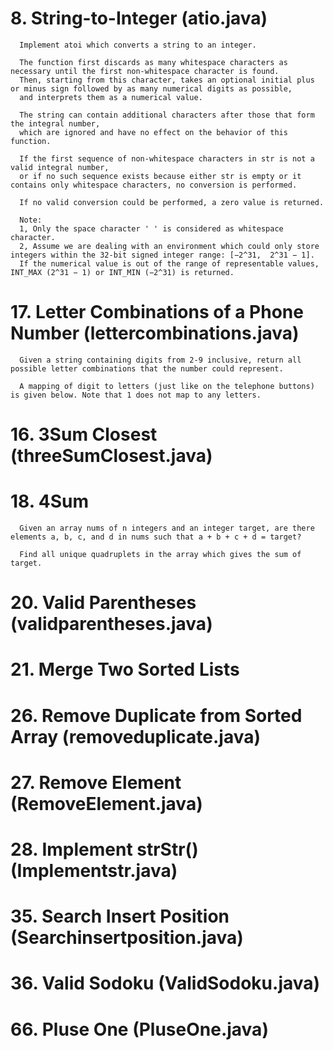 # 8. String-to-Integer (atio.java)
      
      Implement atoi which converts a string to an integer.

      The function first discards as many whitespace characters as necessary until the first non-whitespace character is found. 
      Then, starting from this character, takes an optional initial plus or minus sign followed by as many numerical digits as possible, 
      and interprets them as a numerical value.

      The string can contain additional characters after those that form the integral number, 
      which are ignored and have no effect on the behavior of this function.

      If the first sequence of non-whitespace characters in str is not a valid integral number, 
      or if no such sequence exists because either str is empty or it contains only whitespace characters, no conversion is performed.

      If no valid conversion could be performed, a zero value is returned.

      Note:
      1, Only the space character ' ' is considered as whitespace character.
      2, Assume we are dealing with an environment which could only store integers within the 32-bit signed integer range: [−2^31,  2^31 − 1]. 
      If the numerical value is out of the range of representable values, INT_MAX (2^31 − 1) or INT_MIN (−2^31) is returned.

# 17. Letter Combinations of a Phone Number (lettercombinations.java)
      Given a string containing digits from 2-9 inclusive, return all possible letter combinations that the number could represent.

      A mapping of digit to letters (just like on the telephone buttons) is given below. Note that 1 does not map to any letters.

# 16. 3Sum Closest (threeSumClosest.java)

# 18. 4Sum
      Given an array nums of n integers and an integer target, are there elements a, b, c, and d in nums such that a + b + c + d = target? 

      Find all unique quadruplets in the array which gives the sum of target.
 
# 20. Valid Parentheses (validparentheses.java)

# 21. Merge Two Sorted Lists

# 26. Remove Duplicate from Sorted Array (removeduplicate.java)

# 27. Remove Element (RemoveElement.java)
      
# 28. Implement strStr() (Implementstr.java)

# 35. Search Insert Position (Searchinsertposition.java)

# 36. Valid Sodoku (ValidSodoku.java)

# 66. Pluse One (PluseOne.java)
